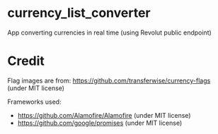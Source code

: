 # currency_list_converter

App converting currencies in real time (using Revolut public endpoint)

# Credit
Flag images are from: https://github.com/transferwise/currency-flags (under MIT license)

Frameworks used:
  - https://github.com/Alamofire/Alamofire (under MIT license)
  - https://github.com/google/promises (under MIT license)
